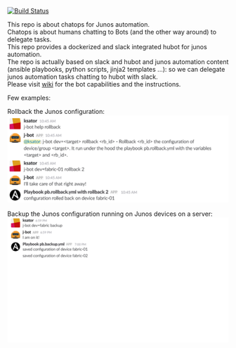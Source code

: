 [![Build Status](https://travis-ci.org/ksator/junos-automation-with-chatops.svg?branch=master)](https://travis-ci.org/ksator/junos-automation-with-chatops)

This repo is about chatops for Junos automation.  
Chatops is about humans chatting to Bots (and the other way around) to delegate tasks.   
This repo provides a dockerized and slack integrated hubot for junos automation.  
The repo is actually based on slack and hubot and junos automation content (ansible playbooks, python scripts, jinja2 templates ...): so we can delegate junos automation tasks chatting to hubot with slack.  
Please visit [wiki](https://github.com/ksator/junos-automation-with-chatops/wiki) for the bot capabilities and the instructions.  

Few examples:    

Rollback the Junos configuration:  
![rollback.png](resources/rollback.png)  

Backup the Junos configuration running on Junos devices on a server:  
![backup.png](resources/backup.png)  
